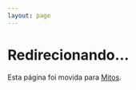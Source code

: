 ```yaml
---
layout: page
---
```


<script setup>
import { onMounted } from 'vue'

onMounted(() => {
  // Redirigir automáticamente a mitos
  window.location.href = '/pt/mitos'
})
</script>

# Redirecionando...

Esta página foi movida para [Mitos](/pt/mitos).


